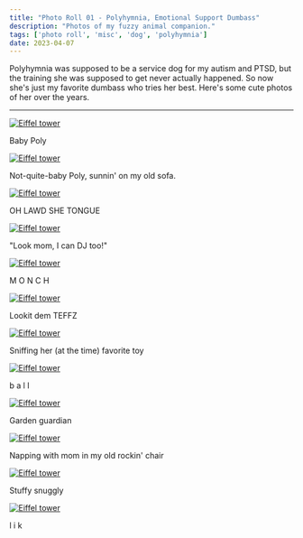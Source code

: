 ```yaml
---
title: "Photo Roll 01 - Polyhymnia, Emotional Support Dumbass"
description: "Photos of my fuzzy animal companion."  
tags: ['photo roll', 'misc', 'dog', 'polyhymnia']
date: 2023-04-07
---
```


Polyhymnia was supposed to be a service dog for my autism and PTSD, but the training she was supposed to get never actually happened. So now she's just my favorite dumbass who tries her best. Here's some cute photos of her over the years.

<hr/>


<div class="floatcenter caption">
  <p><a href= "/photo/001/01.jpg"><img src="/photo/001/01.jpg" alt="Eiffel tower"></a></p>
  <p> Baby Poly </p>
</div>
<div class="floatcenter caption">
  <p><a href= "/photo/001/02.jpg"><img src="/photo/001/02.jpg" alt="Eiffel tower"></a></p>
  <p> Not-quite-baby Poly, sunnin' on my old sofa. </a> </p>
</div>
<div class="floatcenter caption">
  <p><a href= "/photo/001/03.jpg"><img src="/photo/001/03.jpg" alt="Eiffel tower"></a></p>
  <p> OH LAWD SHE TONGUE</p>
</div>
<div class="floatcenter caption">
  <p><a href= "/photo/001/04.jpg"><img src="/photo/001/04.jpg" alt="Eiffel tower"></a></p>
  <p> &quot;Look mom, I can DJ too!&quot;</a></p>
</div>
<!--
<div class="floatcenter caption">
  <p><a href= "/photo/001/05.jpg"><img src="/photo/001/05.jpg" alt="Eiffel tower"></a></p>
  <p> Old photo of me performing live as Ophelia Drowning at Glitter City, with Poly napping in the foreground. </p>
</div>
-->
<div class="floatcenter caption">
  <p><a href= "/photo/001/06.jpg"><img src="/photo/001/06.jpg" alt="Eiffel tower"></a></p>
  <p> M O N C H </p>
</div>
<div class="floatcenter caption">
  <p><a href= "/photo/001/07.jpg"><img src="/photo/001/07.jpg" alt="Eiffel tower"></a></p>
  <p> Lookit dem TEFFZ</p>
</div>
<div class="floatcenter caption">
  <p><a href= "/photo/001/08.jpg"><img src="/photo/001/08.jpg" alt="Eiffel tower"></a></p>
  <p> Sniffing her &#40;at the time&#41; favorite toy</p>
</div>
<div class="floatcenter caption">
  <p><a href= "/photo/001/09.jpg"><img src="/photo/001/09.jpg" alt="Eiffel tower"></a></p>
  <p> b a l l </p>
</div>
<div class="floatcenter caption">
  <p><a href= "/photo/001/10.jpg"><img src="/photo/001/10.jpg" alt="Eiffel tower"></a></p>
  <p> Garden guardian </p>
</div>
<div class="floatcenter caption">
  <p><a href= "/photo/001/11.jpg"><img src="/photo/001/11.jpg" alt="Eiffel tower"></a></p>
  <p> Napping with mom in my old rockin' chair </p>
</div>
<div class="floatcenter caption">
  <p><a href= "/photo/001/12.jpg"><img src="/photo/001/12.jpg" alt="Eiffel tower"></a></p>
  <p> Stuffy snuggly </p>
</div>
<div class="floatcenter caption">
  <p><a href= "/photo/001/13.jpg"><img src="/photo/001/13.jpg" alt="Eiffel tower"></a></p>
  <p> l i k </p>
</div>
